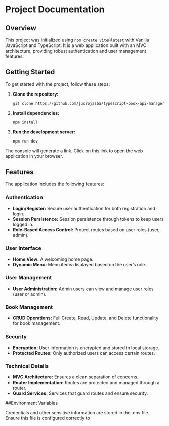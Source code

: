 # Project Documentation

## Overview

This project was initialized using `npm create vite@latest` with Vanilla JavaScript and TypeScript. It is a web application built with an MVC architecture, providing robust authentication and user management features.

## Getting Started

To get started with the project, follow these steps:

1. **Clone the repository:**
   ```bash
   git clone https://github.com/jucrojasba/typescript-book-api-manager.git
   ```

2. **Install dependencies:**
   ```bash
   npm install
   ```
3. **Run the development server:**
   ```bash
   npm run dev
   ```
The console will generate a link. Click on this link to open the web application in your browser.
   
## Features

The application includes the following features:

### Authentication

- **Login/Register:** Secure user authentication for both registration and login.
- **Session Persistence:** Session persistence through tokens to keep users logged in.
- **Role-Based Access Control:** Protect routes based on user roles (user, admin).

### User Interface

- **Home View:** A welcoming home page.
- **Dynamic Menu:** Menu items displayed based on the user’s role.

### User Management

- **User Administration:** Admin users can view and manage user roles (user or admin).

### Book Management

- **CRUD Operations:** Full Create, Read, Update, and Delete functionality for book management.

### Security

- **Encryption:** User information is encrypted and stored in local storage.
- **Protected Routes:** Only authorized users can access certain routes.

### Technical Details

- **MVC Architecture:** Ensures a clean separation of concerns.
- **Router Implementation:** Routes are protected and managed through a router.
- **Guard Services:** Services that guard routes and ensure security.

##Environment Variables

Credentials and other sensitive information are stored in the .env file. Ensure this file is configured correctly to

